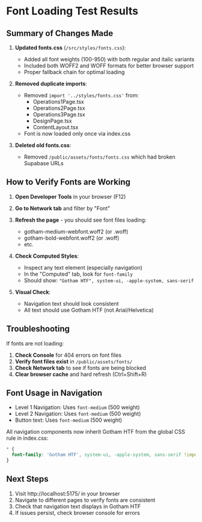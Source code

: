 # Font Loading Test Results

## Summary of Changes Made

1. **Updated fonts.css** (`/src/styles/fonts.css`):
   - Added all font weights (100-950) with both regular and italic variants
   - Included both WOFF2 and WOFF formats for better browser support
   - Proper fallback chain for optimal loading

2. **Removed duplicate imports**:
   - Removed `import '../styles/fonts.css'` from:
     - Operations1Page.tsx
     - Operations2Page.tsx
     - Operations3Page.tsx
     - DesignPage.tsx
     - ContentLayout.tsx
   - Font is now loaded only once via index.css

3. **Deleted old fonts.css**:
   - Removed `/public/assets/fonts/fonts.css` which had broken Supabase URLs

## How to Verify Fonts are Working

1. **Open Developer Tools** in your browser (F12)
2. **Go to Network tab** and filter by "Font"
3. **Refresh the page** - you should see font files loading:
   - gotham-medium-webfont.woff2 (or .woff)
   - gotham-bold-webfont.woff2 (or .woff)
   - etc.

4. **Check Computed Styles**:
   - Inspect any text element (especially navigation)
   - In the "Computed" tab, look for `font-family`
   - Should show: `"Gotham HTF", system-ui, -apple-system, sans-serif`

5. **Visual Check**:
   - Navigation text should look consistent
   - All text should use Gotham HTF (not Arial/Helvetica)

## Troubleshooting

If fonts are not loading:

1. **Check Console** for 404 errors on font files
2. **Verify font files exist** in `/public/assets/fonts/`
3. **Check Network tab** to see if fonts are being blocked
4. **Clear browser cache** and hard refresh (Ctrl+Shift+R)

## Font Usage in Navigation

- Level 1 Navigation: Uses `font-medium` (500 weight)
- Level 2 Navigation: Uses `font-medium` (500 weight) 
- Button text: Uses `font-medium` (500 weight)

All navigation components now inherit Gotham HTF from the global CSS rule in index.css:

```css
* {
  font-family: 'Gotham HTF', system-ui, -apple-system, sans-serif !important;
}
```

## Next Steps

1. Visit http://localhost:5175/ in your browser
2. Navigate to different pages to verify fonts are consistent
3. Check that navigation text displays in Gotham HTF
4. If issues persist, check browser console for errors